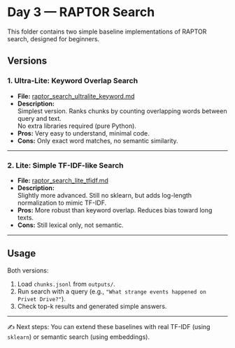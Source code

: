 # Day 3 — RAPTOR Search

This folder contains two simple baseline implementations of RAPTOR search, designed for beginners.

## Versions

### 1. Ultra-Lite: Keyword Overlap Search
- **File:** [raptor_search_ultralite_keyword.md](./raptor_search_ultralite_keyword.md)
- **Description:**  
  Simplest version. Ranks chunks by counting overlapping words between query and text.  
  No extra libraries required (pure Python).  
- **Pros:** Very easy to understand, minimal code.  
- **Cons:** Only exact word matches, no semantic similarity.  

---

### 2. Lite: Simple TF-IDF-like Search
- **File:** [raptor_search_lite_tfidf.md](./raptor_search_lite_tfidf.md)
- **Description:**  
  Slightly more advanced. Still no sklearn, but adds log-length normalization to mimic TF-IDF.  
- **Pros:** More robust than keyword overlap. Reduces bias toward long texts.  
- **Cons:** Still lexical only, not semantic.  

---

## Usage
Both versions:
1. Load `chunks.jsonl` from `outputs/`.  
2. Run search with a query (e.g., `"What strange events happened on Privet Drive?"`).  
3. Check top-k results and generated simple answers.

---

✍️ Next steps: You can extend these baselines with real TF-IDF (using `sklearn`) or semantic search (using embeddings).

